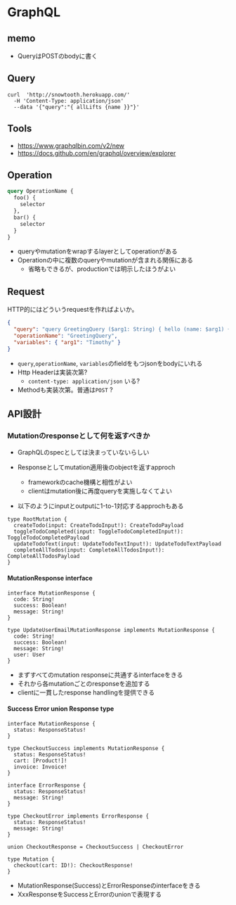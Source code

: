 # GraphQL

## memo

* QueryはPOSTのbodyに書く

## Query

```console
curl  'http://snowtooth.herokuapp.com/'
  -H 'Content-Type: application/json'
  --data '{"query":"{ allLifts {name }}"}'
```

## Tools

* https://www.graphqlbin.com/v2/new
* https://docs.github.com/en/graphql/overview/explorer

## Operation

```graphql
query OperationName {
  foo() {
    selector
  },
  bar() {
    selector
  }
}
```

* queryやmutationをwrapするlayerとしてoperationがある
* Operationの中に複数のqueryやmutationが含まれる関係にある
  * 省略もできるが、productionでは明示したほうがよい


## Request

HTTP的にはどういうrequestを作ればよいか。

```json
{
  "query": "query GreetingQuery ($arg1: String) { hello (name: $arg1) { value } }",
  "operationName": "GreetingQuery",
  "variables": { "arg1": "Timothy" }
}
```

* `query`,`operationName`, `variables`のfieldをもつjsonをbodyにいれる
* Http Headerは実装次第?
  * `content-type: application/json` いる?
* Methodも実装次第。普通は`POST` ?

## API設計

### Mutationのresponseとして何を返すべきか

* GraphQLのspecとしては決まっていないらしい
* Responseとしてmutation適用後のobjectを返すapproch
  * frameworkのcache機構と相性がよい
  * clientはmutation後に再度queryを実施しなくてよい

* 以下のようにinputとoutputに1-to-1対応するapprochもある

```
type RootMutation {
  createTodo(input: CreateTodoInput!): CreateTodoPayload
  toggleTodoCompleted(input: ToggleTodoCompletedInput!): ToggleTodoCompletedPayload
  updateTodoText(input: UpdateTodoTextInput!): UpdateTodoTextPayload
  completeAllTodos(input: CompleteAllTodosInput!): CompleteAllTodosPayload
}
```

#### MutationResponse interface

```
interface MutationResponse {
  code: String!
  success: Boolean!
  message: String!
}

type UpdateUserEmailMutationResponse implements MutationResponse {
  code: String!
  success: Boolean!
  message: String!
  user: User
}
```

* まずすべてのmutation responseに共通するinterfaceをきる
* それから各mutationごとのresponseを追加する
* clientに一貫したresponse handlingを提供できる

#### Success Error union Response type

```
interface MutationResponse {
  status: ResponseStatus!
}

type CheckoutSuccess implements MutationResponse {
  status: ResponseStatus!
  cart: [Product!]!
  invoice: Invoice!
}

interface ErrorResponse {
  status: ResponseStatus!
  message: String!
}

type CheckoutError implements ErrorResponse {
  status: ResponseStatus!
  message: String!
}

union CheckoutResponse = CheckoutSuccess | CheckoutError

type Mutation {
  checkout(cart: ID!): CheckoutResponse!
}
```

* MutationResponse(Success)とErrorResponseのinterfaceをきる
* XxxResponseをSuccessとErrorのunionで表現する
